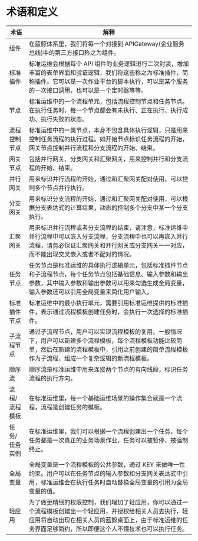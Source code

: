 # 术语和定义

| 术语 | 解释 |
| --- | -- |
| 组件 |在蓝鲸体系里，我们将每一个对接到 APIGateway(企业服务总线)中的第三方接口称之为组件。|
| 标准插件 |标准运维会根据每个 API 组件的业务逻辑进行二次封装，增加丰富的表单界面和验证逻辑，我们将这些称之为标准插件，简称插件。它可以是一次作业平台的脚本执行，可以是某个服务的一次接口调用，也可以是一个定时器等等。|
| 节点 |标准运维中的一个流程单元，包括流程控制节点和任务节点。在执行任务时，每一个节点都会有未执行、正在执行、执行成功、执行失败的状态。|
| 流程控制节点 |标准运维中的一类节点，本身不包含具体执行逻辑，只是用来控制任务流程的执行过程。如开始节点标识任务流程的开始，网关节点控制并行流程和分支流程的开始、结束。|
| 网关节点 |包括并行网关、分支网关和汇聚网关，用来控制并行和分支流程的开始、结束。|
| 并行网关 |用来标识并行流程的开始，通过和汇聚网关配对使用，可以控制多个节点并行执行。|
| 分支网关 |用来标识分支流程的开始，通过和汇聚网关配对使用，可以根据分支表达式的计算结果，动态的控制多个分支中某一个分支执行。|
| 汇聚网关 |用来标识并行流程或者分支流程的结束，请注意，标准运维中并行流程中可以嵌入分支流程，分支流程中也可以再嵌入并行流程，请务必保证汇聚网关和并行网关或分支网关一一对应，而不能出现交叉嵌入或者不配对的情况。|
| 任务节点 |任务节点是标准运维的具体执行逻辑单元，包括标准插件节点和子流程节点，每个任务节点包括基础信息、输入参数和输出参数，其中输入参数和输出参数可以用来勾选生成全局变量，输入参数还可以引用全局变量来简化用户输入。|
| 标准插件节点 |标准运维中的最小执行单元，需要引用标准运维提供的标准插件，表示通过流程模板创建任务时，会执行一次选择的标准插件。|
| 子流程节点 |通过子流程节点，用户可以实现流程模板的复用。一般情况下，用户可以新建多个流程模板，每个流程模板功能比较简单，然后在新建的流程模板中，引用之前创建的简单流程模板作为子流程，组成一个复杂逻辑的新流程模板。|
| 顺序流 | 顺序流是标准运维中用来连接两个节点的有向线段，标识任务流程的执行方向。|
| 流程/流程模板 |在标准运维里，每一个基础运维场景的操作集合就是一个流程，流程是创建任务的模板。|
| 任务/任务实例 |在标准运维里，我们可以根据一个流程创建出一个任务，每个任务都是一次真正的业务场景作业，任务可以被暂停、被强制终止。|
| 全局变量 |全局变量是一个流程模板的公共参数，通过 KEY 来做唯一性约束。用户可以在任务节点的输入参数和分支网关表达式中引用，标准运维会在执行任务时自动替换全局变量的引用为全局变量的值。|
| 轻应用 |为了做更精细的权限控制，我们增加了轻应用，你可以通过一个流程模板创建出一个轻应用，并授权给相关人员去执行，轻应用将自动出现在相关人员的蓝鲸桌面上，由于标准运维的任务界面足够简约，所以即便这个人不懂技术也可以执行任务。|
